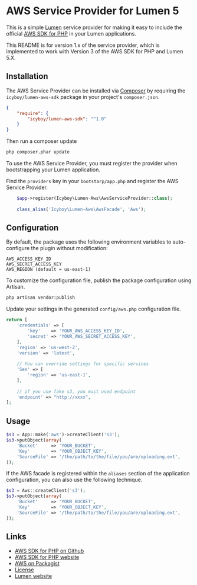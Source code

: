 # AWS Service Provider for Lumen 5

This is a simple [Lumen](http://lumen.laravel.com/) service provider for making it easy to include the official
[AWS SDK for PHP](https://github.com/aws/aws-sdk-php) in your Lumen applications.

This README is for version 1.x of the service provider, which is implemented to work with Version 3 of the AWS SDK for
PHP and Lumen 5.X.

## Installation

The AWS Service Provider can be installed via [Composer](http://getcomposer.org) by requiring the
`icyboy/lumen-aws-sdk` package in your project's `composer.json`.

```json
{
    "require": {
        "icyboy/lumen-aws-sdk": "^1.0"
    }
}
```

Then run a composer update
```sh
php composer.phar update
```

To use the AWS Service Provider, you must register the provider when bootstrapping your Lumen application.

Find the `providers` key in your `bootstarp/app.php` and register the AWS Service Provider.

```php
    $app->register(Icyboy\Lumen-Aws\AwsServiceProvider::class);
    
    class_alias('Icyboy\Lumen-Aws\AwsFacade', 'Aws');
```


## Configuration

By default, the package uses the following environment variables to auto-configure the plugin without modification:
```
AWS_ACCESS_KEY_ID
AWS_SECRET_ACCESS_KEY
AWS_REGION (default = us-east-1)
```

To customize the configuration file, publish the package configuration using Artisan.

```sh
php artisan vendor:publish
```

Update your settings in the generated `config/aws.php` configuration file.

```php
return [
    'credentials' => [
        'key'    => 'YOUR_AWS_ACCESS_KEY_ID',
        'secret' => 'YOUR_AWS_SECRET_ACCESS_KEY',
    ],
    'region' => 'us-west-2',
    'version' => 'latest',
    
    // You can override settings for specific services
    'Ses' => [
        'region' => 'us-east-1',
    ],
    
    // if you use fake s3, you must used endpoint
    'endpoint' => "http://xxxx",
];
```

## Usage

```php
$s3 = App::make('aws')->createClient('s3');
$s3->putObject(array(
    'Bucket'     => 'YOUR_BUCKET',
    'Key'        => 'YOUR_OBJECT_KEY',
    'SourceFile' => '/the/path/to/the/file/you/are/uploading.ext',
));
```

If the AWS facade is registered within the `aliases` section of the application configuration, you can also use the
following technique.

```php
$s3 = Aws::createClient('s3');
$s3->putObject(array(
    'Bucket'     => 'YOUR_BUCKET',
    'Key'        => 'YOUR_OBJECT_KEY',
    'SourceFile' => '/the/path/to/the/file/you/are/uploading.ext',
));
```

## Links

* [AWS SDK for PHP on Github](http://github.com/aws/aws-sdk-php/)
* [AWS SDK for PHP website](http://aws.amazon.com/sdkforphp/)
* [AWS on Packagist](https://packagist.org/packages/aws/)
* [License](http://aws.amazon.com/apache2.0/)
* [Lumen website](http://lumen.laravel.com/)
